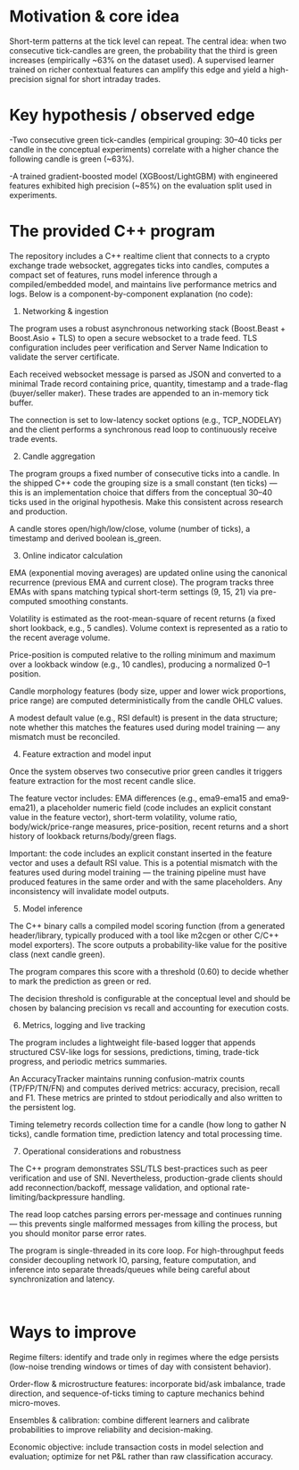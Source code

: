 # Motivation & core idea

Short-term patterns at the tick level can repeat. The central idea: when two consecutive tick-candles are green, the probability that the third is green increases (empirically ~63% on the dataset used). A supervised learner trained on richer contextual features can amplify this edge and yield a high-precision signal for short intraday trades.

# Key hypothesis / observed edge

-Two consecutive green tick-candles (empirical grouping: 30–40 ticks per candle in the conceptual experiments) correlate with a higher chance the following candle is green (~63%).

-A trained gradient-boosted model (XGBoost/LightGBM) with engineered features exhibited high precision (~85%) on the evaluation split used in experiments.


# The provided C++ program

The repository includes a C++ realtime client that connects to a crypto exchange trade websocket, aggregates ticks into candles, computes a compact set of features, runs model inference through a compiled/embedded model, and maintains live performance metrics and logs. Below is a component-by-component explanation (no code):

1) Networking & ingestion

The program uses a robust asynchronous networking stack (Boost.Beast + Boost.Asio + TLS) to open a secure websocket to a trade feed. TLS configuration includes peer verification and Server Name Indication to validate the server certificate.

Each received websocket message is parsed as JSON and converted to a minimal Trade record containing price, quantity, timestamp and a trade-flag (buyer/seller maker). These trades are appended to an in-memory tick buffer.

The connection is set to low-latency socket options (e.g., TCP_NODELAY) and the client performs a synchronous read loop to continuously receive trade events.

2) Candle aggregation

The program groups a fixed number of consecutive ticks into a candle. In the shipped C++ code the grouping size is a small constant (ten ticks) — this is an implementation choice that differs from the conceptual 30–40 ticks used in the original hypothesis. Make this consistent across research and production.

A candle stores open/high/low/close, volume (number of ticks), a timestamp and derived boolean is_green.

3) Online indicator calculation

EMA (exponential moving averages) are updated online using the canonical recurrence (previous EMA and current close). The program tracks three EMAs with spans matching typical short-term settings (9, 15, 21) via pre-computed smoothing constants.

Volatility is estimated as the root-mean-square of recent returns (a fixed short lookback, e.g., 5 candles). Volume context is represented as a ratio to the recent average volume.

Price-position is computed relative to the rolling minimum and maximum over a lookback window (e.g., 10 candles), producing a normalized 0–1 position.

Candle morphology features (body size, upper and lower wick proportions, price range) are computed deterministically from the candle OHLC values.

A modest default value (e.g., RSI default) is present in the data structure; note whether this matches the features used during model training — any mismatch must be reconciled.

4) Feature extraction and model input

Once the system observes two consecutive prior green candles it triggers feature extraction for the most recent candle slice.

The feature vector includes: EMA differences (e.g., ema9-ema15 and ema9-ema21), a placeholder numeric field (code includes an explicit constant value in the feature vector), short-term volatility, volume ratio, body/wick/price-range measures, price-position, recent returns and a short history of lookback returns/body/green flags.

Important: the code includes an explicit constant inserted in the feature vector and uses a default RSI value. This is a potential mismatch with the features used during model training — the training pipeline must have produced features in the same order and with the same placeholders. Any inconsistency will invalidate model outputs.

5) Model inference

The C++ binary calls a compiled model scoring function (from a generated header/library, typically produced with a tool like m2cgen or other C/C++ model exporters). The score outputs a probability-like value for the positive class (next candle green).

The program compares this score with a threshold (0.60) to decide whether to mark the prediction as green or red.

The decision threshold is configurable at the conceptual level and should be chosen by balancing precision vs recall and accounting for execution costs.

6) Metrics, logging and live tracking

The program includes a lightweight file-based logger that appends structured CSV-like logs for sessions, predictions, timing, trade-tick progress, and periodic metrics summaries.

An AccuracyTracker maintains running confusion-matrix counts (TP/FP/TN/FN) and computes derived metrics: accuracy, precision, recall and F1. These metrics are printed to stdout periodically and also written to the persistent log.

Timing telemetry records collection time for a candle (how long to gather N ticks), candle formation time, prediction latency and total processing time.

7) Operational considerations and robustness

The C++ program demonstrates SSL/TLS best-practices such as peer verification and use of SNI. Nevertheless, production-grade clients should add reconnection/backoff, message validation, and optional rate-limiting/backpressure handling.

The read loop catches parsing errors per-message and continues running — this prevents single malformed messages from killing the process, but you should monitor parse error rates.

The program is single-threaded in its core loop. For high-throughput feeds consider decoupling network IO, parsing, feature computation, and inference into separate threads/queues while being careful about synchronization and latency.

<br>

# Ways to improve

Regime filters: identify and trade only in regimes where the edge persists (low-noise trending windows or times of day with consistent behavior).

Order-flow & microstructure features: incorporate bid/ask imbalance, trade direction, and sequence-of-ticks timing to capture mechanics behind micro-moves.

Ensembles & calibration: combine different learners and calibrate probabilities to improve reliability and decision-making.

Economic objective: include transaction costs in model selection and evaluation; optimize for net P&L rather than raw classification accuracy.

